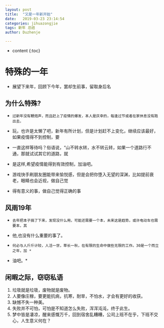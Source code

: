 ```yaml
---
layout: post
title:  "又是一年新开始"
date:   2019-03-23 23:14:54
categories: jihuazongjie
tags: 新年 总结 
author: Duzhenje

---
```


* content
{:toc}
# 特殊的一年
* 展望下来年，回顾下今年，罢却生前事，留取身后名
## 为什么特殊?
*     过新年没有鞭炮声，而且赶上了疫情的爆发，本人是庆幸的，每逢过节或者在家休息没有跑出去，  
* 玩，也许是太懒了吧，新年有所计划，但是计划赶不上变化，继续应该最好，如果疫情得不到控制，要  
* 一直这样等待吗？俗语说，“山不转水转，水不转云转，如果一个道路行不通，那就试试其它的道路，就 
* 是这样,希望疫情能得到有效控制，加油吧。 

* 游戏快手刷朋友圈能带来愉悦感，但是会把你堕入无望的深渊，比如提前衰老，眼睛也会近视，做自己觉 
* 得有意义的事，做自己觉得正确的事 

## 风雨19年 
*     去年把本子搞了下来，发现没什么用，可能还需要一个本，未来这是趋势，或许电动车也需要本，其 
* 他,也没有什么重要的事了。
*     何必与人斤斤计较，人活一世，草长一秋，在有限的生命中做些无限的工作。30是一个而立之年，加 * 
* 油吧。*

## 闲暇之际，窃窃私语

1. 垃圾就是垃圾，废物就是废物。
2. 人要像庄稼，要更能抗病，抗寒，耐旱，不怕水，才会有更好的收获。
3. 缺憾不失一种美。
4. 失败并不可怕，可怕是不知道怎么失败，浑浑沌沌，终于此生。
5. 梦中皆是凄凉，醒来感慨万千，回到宿舍乱糟糟，公司上班不在乎，下班不交心，人生意义何在？